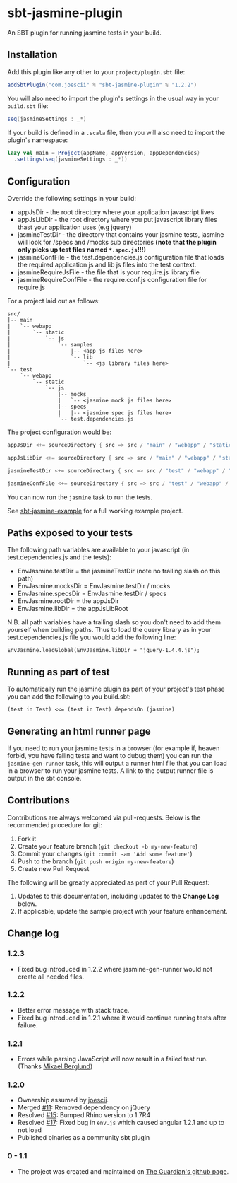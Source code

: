 # sbt-jasmine-plugin

An SBT plugin for running jasmine tests in your build.

## Installation

Add this plugin like any other to your `project/plugin.sbt` file:

```scala
addSbtPlugin("com.joescii" % "sbt-jasmine-plugin" % "1.2.2")  
```

You will also need to import the plugin's settings in the usual way in your `build.sbt` file:

```scala
seq(jasmineSettings : _*)
```

If your build is defined in a `.scala` file, then you will also need to import the plugin's namespace:

```scala
lazy val main = Project(appName, appVersion, appDependencies)
  .settings(seq(jasmineSettings : _*))
```


## Configuration

Override the following settings in your build:

 * appJsDir - the root directory where your application javascript lives
 * appJsLibDir - the root directory where you put javascript library files thast your application uses (e.g jquery)
 * jasmineTestDir - the directory that contains your jasmine tests, jasmine will look for /specs and /mocks sub directories **(note that the plugin only picks up test files named `*.spec.js`!!!)**
 * jasmineConfFile - the test.dependencies.js configuration file that loads the required application js and lib js files into the test context.
 * jasmineRequireJsFile - the file that is your require.js library file
 * jasmineRequireConfFile - the require.conf.js configuration file for require.js


For a project laid out as follows:

```
src/
|-- main
|   `-- webapp
|       `-- static
|           `-- js
|               `-- samples
|                   |-- <app js files here>
|                   `-- lib
|                       `-- <js library files here>
`-- test
    `-- webapp
        `-- static
            `-- js
                |-- mocks
                |   `-- <jasmine mock js files here>
                |-- specs
                |   |-- <jasmine spec js files here>
                `-- test.dependencies.js

```

The project configuration would be:

```scala
appJsDir <+= sourceDirectory { src => src / "main" / "webapp" / "static" / "js" / "samples"}

appJsLibDir <+= sourceDirectory { src => src / "main" / "webapp" / "static" / "js" / "samples" / "lib" }

jasmineTestDir <+= sourceDirectory { src => src / "test" / "webapp" / "static" / "js" }

jasmineConfFile <+= sourceDirectory { src => src / "test" / "webapp" / "static" / "js" / "test.dependencies.js" }
```

You can now run the `jasmine` task to run the tests.

See [sbt-jasmine-example](https://github.com/guardian/sbt-jasmine-example) for a full working example project.


## Paths exposed to your tests

The following path variables are available to your javascript (in test.dependencies.js and the tests):

* EnvJasmine.testDir = the jasmineTestDir (note no trailing slash on this path)
* EnvJasmine.mocksDir = EnvJasmine.testDir / mocks
* EnvJasmine.specsDir = EnvJasmine.testDir / specs
* EnvJasmine.rootDir = the appJsDir
* EnvJasmine.libDir = the appJsLibRoot

N.B. all path variables have a trailing slash so you don't need to add them yourself when building paths. Thus to load
the query library as in your test.dependencies.js file you would add the following line:

```
EnvJasmine.loadGlobal(EnvJasmine.libDir + "jquery-1.4.4.js");
```


## Running as part of test

To automatically run the jasmine plugin as part of your project's test phase you can add the following to you build.sbt:

```
(test in Test) <<= (test in Test) dependsOn (jasmine)
```

## Generating an html runner page

If you need to run your jasmine tests in a browser (for example if, heaven forbid, you have failing tests and want to dubug them)
you can run the ```jasmine-gen-runner``` task, this will output a runner html file that you can load in a browser to run your jasmine tests.
A link to the output runner file is output in the sbt console.

## Contributions

Contributions are always welcomed via pull-requests.  Below is the recommended procedure for git:

1. Fork it
2. Create your feature branch (`git checkout -b my-new-feature`)
3. Commit your changes (`git commit -am 'Add some feature'`)
4. Push to the branch (`git push origin my-new-feature`)
5. Create new Pull Request

The following will be greatly appreciated as part of your Pull Request:

1. Updates to this documentation, including updates to the **Change Log** below.
2. If applicable, update the sample project with your feature enhancement.

## Change log

### 1.2.3
* Fixed bug introduced in 1.2.2 where jasmine-gen-runner would not create all needed files.

### 1.2.2
* Better error message with stack trace.
* Fixed bug introduced in 1.2.1 where it would continue running tests after failure.

### 1.2.1
* Errors while parsing JavaScript will now result in a failed test run. (Thanks [Mikael Berglund](https://github.com/PhroZenOne))

### 1.2.0
* Ownership assumed by [joescii](https://github.com/joescii). 
* Merged [#11](https://github.com/guardian/sbt-jasmine-plugin/pull/11): Removed dependency on jQuery
* Resolved [#15](https://github.com/guardian/sbt-jasmine-plugin/issues/15): Bumped Rhino version to 1.7R4
* Resolved [#17](https://github.com/guardian/sbt-jasmine-plugin/issues/17): Fixed bug in `env.js` which caused angular 1.2.1 and up to not load
* Published binaries as a community sbt plugin

### 0 - 1.1
* The project was created and maintained on [The Guardian's github page](https://github.com/guardian/sbt-jasmine-plugin).
